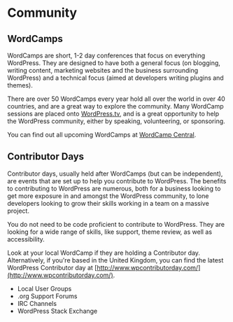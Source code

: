 # Community

## WordCamps

WordCamps are short, 1-2 day conferences that focus on everything WordPress. They are designed to have both a general focus (on blogging, writing content, marketing websites and the business surrounding WordPress) and a technical focus (aimed at developers writing plugins and themes). 

There are over 50 WordCamps every year hold all over the world in over 40 countries, and are a great way to explore the community. Many WordCamp sessions are placed onto [WordPress.tv](http://wordpress.tv/), and is a great opportunity to help the WordPress community, either by speaking, volunteering, or sponsoring.

You can find out all upcoming WordCamps at [WordCamp Central](http://central.wordcamp.org/).

## Contributor Days

Contributor days, usually held after WordCamps (but can be independent), are events that are set up to help you contribute to WordPress. The benefits to contributing to WordPress are numerous, both for a business looking to get more exposure in and amongst the WordPress community, to lone developers looking to grow their skills working in a team on a massive project.

You do not need to be code proficient to contribute to WordPress. They are looking for a wide range of skills, like support, theme review, as well as accessibility.

Look at your local WordCamp if they are holding a Contributor day. Alternatively, if you're based in the United Kingdom, you can find the latest WordPress Contributor day at [http://www.wpcontributorday.com/](http://www.wpcontributorday.com/).

 - Local User Groups
 - .org Support Forums
 - IRC Channels
 - WordPress Stack Exchange
